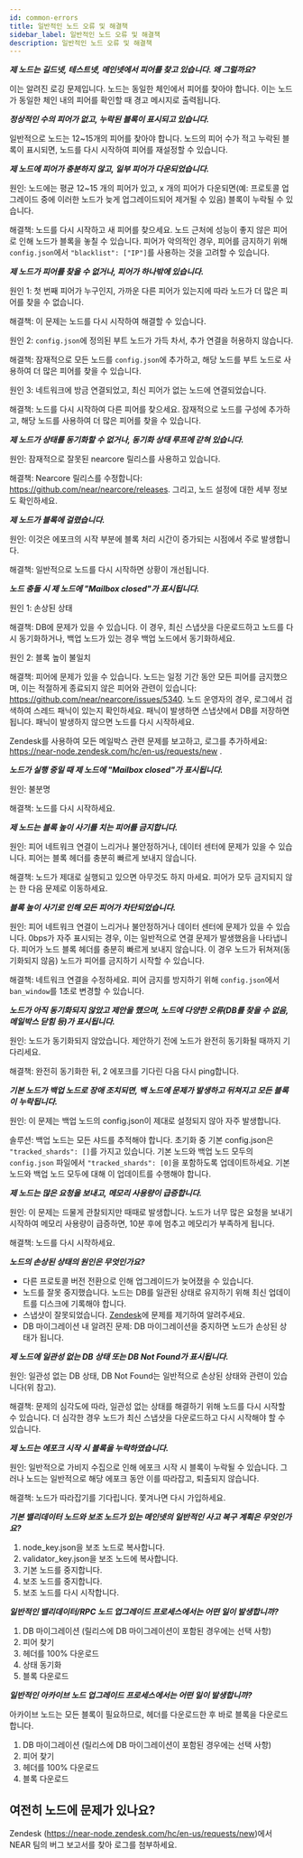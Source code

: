 ```yaml
---
id: common-errors
title: 일반적인 노드 오류 및 해결책
sidebar_label: 일반적인 노드 오류 및 해결책
description: 일반적인 노드 오류 및 해결책
---
```



***제 노드는 길드넷, 테스트넷, 메인넷에서 피어를 찾고 있습니다. 왜 그럴까요?***

이는 알려진 로깅 문제입니다. 노드는 동일한 체인에서 피어를 찾아야 합니다. 이는 노드가 동일한 체인 내의 피어를 확인할 때 경고 메시지로 출력됩니다.

***정상적인 수의 피어가 없고, 누락된 블록이 표시되고 있습니다.***

일반적으로 노드는 12~15개의 피어를 찾아야 합니다. 노드의 피어 수가 적고 누락된 블록이 표시되면, 노드를 다시 시작하여 피어를 재설정할 수 있습니다.

***제 노드에 피어가 충분하지 않고, 일부 피어가 다운되었습니다.***

원인: 노드에는 평균 12~15 개의 피어가 있고, x 개의 피어가 다운되면(예: 프로토콜 업그레이드 중에 이러한 노드가 늦게 업그레이드되어 제거될 수 있음) 블록이 누락될 수 있습니다.

해결책: 노드를 다시 시작하고 새 피어를 찾으세요. 노드 근처에 성능이 좋지 않은 피어로 인해 노드가 블록을 놓칠 수 있습니다. 피어가 악의적인 경우, 피어를 금지하기 위해 `config.json`에서 `"blacklist": ["IP"]`를 사용하는 것을 고려할 수 있습니다.


***제 노드가 피어를 찾을 수 없거나, 피어가 하나밖에 있습니다.***

원인 1: 첫 번째 피어가 누구인지, 가까운 다른 피어가 있는지에 따라 노드가 더 많은 피어를 찾을 수 없습니다.

해결책: 이 문제는 노드를 다시 시작하여 해결할 수 있습니다.

원인 2: `config.json`에 정의된 부트 노드가 가득 차서, 추가 연결을 허용하지 않습니다.

해결책: 잠재적으로 모든 노드를 `config.json`에 추가하고, 해당 노드를 부트 노드로 사용하여 더 많은 피어를 찾을 수 있습니다.

원인 3: 네트워크에 방금 연결되었고, 최신 피어가 없는 노드에 연결되었습니다.

해결책: 노드를 다시 시작하여 다른 피어를 찾으세요. 잠재적으로 노드를 구성에 추가하고, 해당 노드를 사용하여 더 많은 피어를 찾을 수 있습니다.




***제 노드가 상태를 동기화할 수 없거나, 동기화 상태 루프에 갇혀 있습니다.***

원인: 잠재적으로 잘못된 nearcore 릴리스를 사용하고 있습니다.

해결책: Nearcore 릴리스를 수정합니다: https://github.com/near/nearcore/releases. 그리고, 노드 설정에 대한 세부 정보도 확인하세요.

***제 노드가 블록에 걸렸습니다.***

원인: 이것은 에포크의 시작 부분에 블록 처리 시간이 증가되는 시점에서 주로 발생합니다.

해결책: 일반적으로 노드를 다시 시작하면 상황이 개선됩니다.

***노드 충돌 시 제 노드에 "Mailbox closed"가 표시됩니다.***

원인 1: 손상된 상태

해결책: DB에 문제가 있을 수 있습니다. 이 경우, 최신 스냅샷을 다운로드하고 노드를 다시 동기화하거나, 백업 노드가 있는 경우 백업 노드에서 동기화하세요.

원인 2: 블록 높이 불일치

해결책: 피어에 문제가 있을 수 있습니다. 노드는 일정 기간 동안 모든 피어를 금지했으며, 이는 적절하게 종료되지 않은 피어와 관련이 있습니다: https://github.com/near/nearcore/issues/5340. 노드 운영자의 경우, 로그에서 검색하여 스레드 패닉이 있는지 확인하세요. 패닉이 발생하면 스냅샷에서 DB를 저장하면 됩니다. 패닉이 발생하지 않으면 노드를 다시 시작하세요.

Zendesk를 사용하여 모든 메일박스 관련 문제를 보고하고, 로그를 추가하세요: https://near-node.zendesk.com/hc/en-us/requests/new .



***노드가 실행 중일 때 제 노드에 "Mailbox closed"가 표시됩니다.***

원인: 불분명

해결책: 노드를 다시 시작하세요.

***제 노드는 블록 높이 사기를 치는 피어를 금지합니다.***

원인: 피어 네트워크 연결이 느리거나 불안정하거나, 데이터 센터에 문제가 있을 수 있습니다. 피어는 블록 헤더를 충분히 빠르게 보내지 않습니다.

해결책: 노드가 제대로 실행되고 있으면 아무것도 하지 마세요. 피어가 모두 금지되지 않는 한 다음 문제로 이동하세요.



***블록 높이 사기로 인해 모든 피어가 차단되었습니다.***

원인: 피어 네트워크 연결이 느리거나 불안정하거나 데이터 센터에 문제가 있을 수 있습니다. 0bps가 자주 표시되는 경우, 이는 일반적으로 연결 문제가 발생했음을 나타냅니다. 피어가 노드 블록 헤더를 충분히 빠르게 보내지 않습니다. 이 경우 노드가 뒤쳐져(동기화되지 않음) 노드가 피어를 금지하기 시작할 수 있습니다.

해결책: 네트워크 연결을 수정하세요. 피어 금지를 방지하기 위해 `config.json`에서 `ban_window`를 1초로 변경할 수 있습니다.

***노드가 아직 동기화되지 않았고 제안을 했으며, 노드에 다양한 오류(DB를 찾을 수 없음, 메일박스 닫힘 등)가 표시됩니다.***

원인: 노드가 동기화되지 않았습니다. 제안하기 전에 노드가 완전히 동기화될 때까지 기다리세요.

해결책: 완전히 동기화한 뒤, 2 에포크를 기다린 다음 다시 ping합니다.

***기본 노드가 백업 노드로 장애 조치되면, 백 노드에 문제가 발생하고 뒤쳐지고 모든 블록이 누락됩니다.***

원인: 이 문제는 백업 노드의 config.json이 제대로 설정되지 않아 자주 발생합니다.

솔루션: 백업 노드는 모든 샤드를 추적해야 합니다. 초기화 중 기본 config.json은 `"tracked_shards": []`를 가지고 있습니다. 기본 노드와 백업 노드 모두의 `config.json` 파일에서 `"tracked_shards": [0]`을 포함하도록 업데이트하세요. 기본 노드와 백업 노드 모두에 대해 이 업데이트를 수행해야 합니다.

***제 노드는 많은 요청을 보내고, 메모리 사용량이 급증합니다.***

원인: 이 문제는 드물게 관찰되지만 때때로 발생합니다. 노드가 너무 많은 요청을 보내기 시작하여 메모리 사용량이 급증하면, 10분 후에 멈추고 메모리가 부족하게 됩니다.

해결책: 노드를 다시 시작하세요.

***노드의 손상된 상태의 원인은 무엇인가요?***

- 다른 프로토콜 버전 전환으로 인해 업그레이드가 늦어졌을 수 있습니다.
- 노드를 잘못 중지했습니다. 노드는 DB를 일관된 상태로 유지하기 위해 최신 업데이트를 디스크에 기록해야 합니다.
- 스냅샷이 잘못되었습니다. [Zendesk](https://near-node.zendesk.com/hc/en-us/requests/new)에 문제를 제기하여 알려주세요.
- DB 마이그레이션 내 알려진 문제: DB 마이그레이션을 중지하면 노드가 손상된 상태가 됩니다.

***제 노드에 일관성 없는 DB 상태 또는 DB Not Found가 표시됩니다.***

원인: 일관성 없는 DB 상태, DB Not Found는 일반적으로 손상된 상태와 관련이 있습니다(위 참고).

해결책: 문제의 심각도에 따라, 일관성 없는 상태를 해결하기 위해 노드를 다시 시작할 수 있습니다. 더 심각한 경우 노드가 최신 스냅샷을 다운로드하고 다시 시작해야 할 수 있습니다.

***제 노드는 에포크 시작 시 블록을 누락하였습니다.***

원인: 일반적으로 가비지 수집으로 인해 에포크 시작 시 블록이 누락될 수 있습니다. 그러나 노드는 일반적으로 해당 에포크 동안 이를 따라잡고, 퇴출되지 않습니다.

해결책: 노드가 따라잡기를 기다립니다. 쫓겨나면 다시 가입하세요.

***기본 밸리데이터 노드와 보조 노드가 있는 메인넷의 일반적인 사고 복구 계획은 무엇인가요?***

1. node_key.json을 보조 노드로 복사합니다.
2. validator_key.json을 보조 노드에 복사합니다.
3. 기본 노드를 중지합니다.
4. 보조 노드를 중지합니다.
5. 보조 노드를 다시 시작합니다.


***일반적인 밸리데이터/RPC 노드 업그레이드 프로세스에서는 어떤 일이 발생합니까?***

1. DB 마이그레이션 (릴리스에 DB 마이그레이션이 포함된 경우에는 선택 사항)
2. 피어 찾기
3. 헤더를 100% 다운로드
4. 상태 동기화
5. 블록 다운로드

***일반적인 아카이브 노드 업그레이드 프로세스에서는 어떤 일이 발생합니까?***

아카이브 노드는 모든 블록이 필요하므로, 헤더를 다운로드한 후 바로 블록을 다운로드합니다.

1. DB 마이그레이션 (릴리스에 DB 마이그레이션이 포함된 경우에는 선택 사항)
2. 피어 찾기
3. 헤더를 100% 다운로드
4. 블록 다운로드

## 여전히 노드에 문제가 있나요?
Zendesk (https://near-node.zendesk.com/hc/en-us/requests/new)에서 NEAR 팀의 버그 보고서를 찾아 로그를 첨부하세요.
